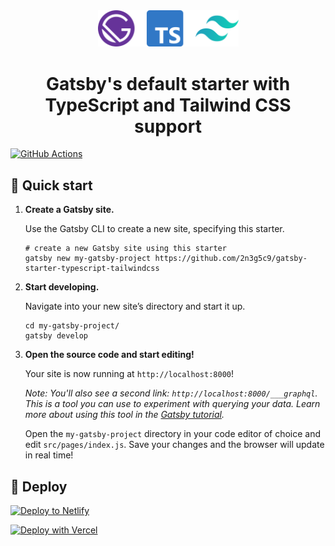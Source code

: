 <div align="center">
  <img alt="gatsby-starter-typescript-tailwindcss" src="./docs/logo.svg" width="225" />
</div>

<h1 align="center">
  Gatsby's default starter with TypeScript and Tailwind CSS support
</h1>

[![GitHub Actions](https://github.com/2n3g5c9/gatsby-starter-typescript-tailwindcss/workflows/Automated%20Checks/badge.svg)](https://github.com/2n3g5c9/gatsby-starter-typescript-tailwindcss/actions)

## 🚀 Quick start

1.  **Create a Gatsby site.**

    Use the Gatsby CLI to create a new site, specifying this starter.

    ```shell
    # create a new Gatsby site using this starter
    gatsby new my-gatsby-project https://github.com/2n3g5c9/gatsby-starter-typescript-tailwindcss
    ```

2.  **Start developing.**

    Navigate into your new site’s directory and start it up.

    ```shell
    cd my-gatsby-project/
    gatsby develop
    ```

3.  **Open the source code and start editing!**

    Your site is now running at `http://localhost:8000`!

    _Note: You'll also see a second link: _`http://localhost:8000/___graphql`_. This is a tool you can use to experiment with querying your data. Learn more about using this tool in the [Gatsby tutorial](https://www.gatsbyjs.com/tutorial/part-five/#introducing-graphiql)._

    Open the `my-gatsby-project` directory in your code editor of choice and edit `src/pages/index.js`. Save your changes and the browser will update in real time!

## 💫 Deploy

[![Deploy to Netlify](https://www.netlify.com/img/deploy/button.svg)](https://app.netlify.com/start/deploy?repository=https://github.com/2n3g5c9/gatsby-starter-typescript-tailwindcss)

[![Deploy with Vercel](https://vercel.com/button)](https://vercel.com/import/project?template=https://github.com/2n3g5c9/gatsby-starter-typescript-tailwindcss)
